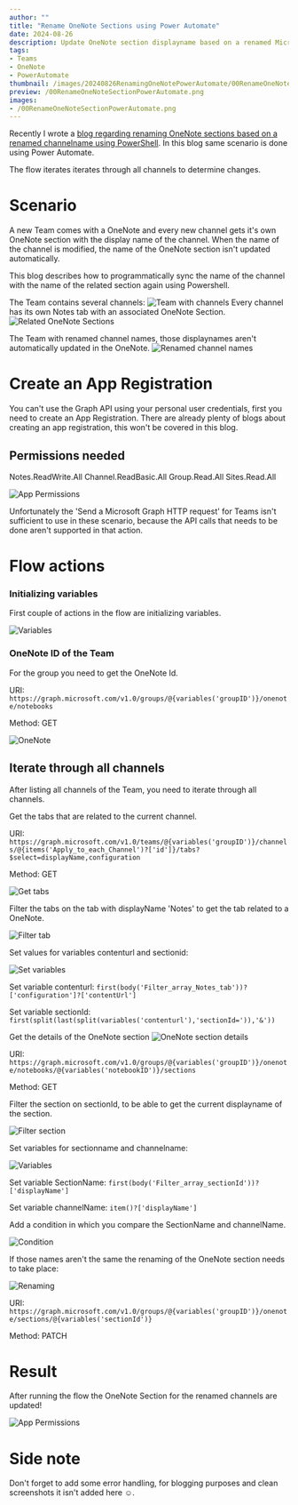 ```yaml
---
author: ""
title: "Rename OneNote Sections using Power Automate"
date: 2024-08-26
description: Update OneNote section displayname based on a renamed Microsoft Teams Channel
tags:
- Teams
- OneNote
- PowerAutomate
thumbnail: /images/20240826RenamingOneNotePowerAutomate/00RenameOneNoteSectionPowerAutomate.png
preview: /00RenameOneNoteSectionPowerAutomate.png
images: 
- /00RenameOneNoteSectionPowerAutomate.png
---
```



Recently I wrote a [blog regarding renaming OneNote sections based on a renamed channelname using PowerShell](/blog/20240810-renameoneNotesection/). 
In this blog same scenario is done using Power Automate.


The flow iterates iterates through all channels to determine changes.


# Scenario
A new Team comes with a OneNote and every new channel gets it's own OneNote section with the display name of the channel.
When the name of the channel is modified, the name of the OneNote section isn't updated automatically.

This blog describes how to programmatically sync the name of the channel with the name of the related section again using Powershell. 

The Team contains several channels:
![Team with channels](/images/20240810RenameOneNoteSection/1-before.png)
Every channel has its own Notes tab with an associated OneNote Section. 
![Related OneNote Sections](/images/20240810RenameOneNoteSection/1-beforeonenote.png)

The Team with renamed channel names, those displaynames aren't automatically updated in the OneNote.
![Renamed channel names](/images/20240810RenameOneNoteSection/2-renamedchannels.png)



# Create an App Registration
You can't use the Graph API using your personal user credentials, first you need to create an App Registration.
There are already plenty of blogs about creating an app registration, this won't be covered in this blog.

## Permissions needed
Notes.ReadWrite.All
Channel.ReadBasic.All
Group.Read.All
Sites.Read.All

![App Permissions](/images/20240810RenameOneNoteSection/3-apppermissions.png)


Unfortunately the 'Send a Microsoft Graph HTTP request' for Teams isn't sufficient to use in these scenario, because the API calls that needs to be done aren't supported in that action.

# Flow actions

### Initializing variables
First couple of actions in the flow are initializing variables.

![Variables](/images/20240826RenamingOneNotePowerAutomate/4-variables.png) 

### OneNote ID of the Team
For the group you need to get the OneNote Id.

URI:
`https://graph.microsoft.com/v1.0/groups/@{variables('groupID')}/onenote/notebooks`

Method: GET

![OneNote](/images/20240826RenamingOneNotePowerAutomate/5-onenoteid.png) 

## Iterate through all channels
After listing all channels of the Team, you need to iterate through all channels.

Get the tabs that are related to the current channel.

URI:
`https://graph.microsoft.com/v1.0/teams/@{variables('groupID')}/channels/@{items('Apply_to_each_Channel')?['id']}/tabs?$select=displayName,configuration`

Method: GET

![Get tabs](/images/20240826RenamingOneNotePowerAutomate/6-gettabs.png) 

Filter the tabs on the tab with displayName 'Notes' to get the tab related to a OneNote.

![Filter tab](/images/20240826RenamingOneNotePowerAutomate/7-filtertab.png) 


Set values for variables contenturl and sectionid:

![Set variables](/images/20240826RenamingOneNotePowerAutomate/8-setcontenturl.png) 


Set variable contenturl:
`first(body('Filter_array_Notes_tab'))?['configuration']?['contentUrl']`

Set variable sectionId:
`first(split(last(split(variables('contenturl'),'sectionId=')),'&'))`


Get the details of the OneNote section
![OneNote section details](/images/20240826RenamingOneNotePowerAutomate/9-onenotesectiondetails.png) 

URI:
`https://graph.microsoft.com/v1.0/groups/@{variables('groupID')}/onenote/notebooks/@{variables('notebookID')}/sections`

Method: GET

Filter the section on sectionId, to be able to get the current displayname of the section.

![Filter section](/images/20240826RenamingOneNotePowerAutomate/10-filtersection.png) 



Set variables for sectionname and channelname:

![Variables](/images/20240826RenamingOneNotePowerAutomate/10b-variables.png) 


Set variable SectionName:
`first(body('Filter_array_sectionId'))?['displayName']`

Set variable channelName:
`item()?['displayName']`


Add a condition in which you compare the SectionName and channelName.

![Condition](/images/20240826RenamingOneNotePowerAutomate/11-condition.png) 


If those names aren't the same the renaming of the OneNote section needs to take place:

![Renaming](/images/20240826RenamingOneNotePowerAutomate/12-renaming.png) 

URI: 
`https://graph.microsoft.com/v1.0/groups/@{variables('groupID')}/onenote/sections/@{variables('sectionId')}`

Method: PATCH

# Result
After running the flow the OneNote Section for the renamed channels are updated!

![App Permissions](/images/20240810RenameOneNoteSection/4-updatedsections.png)


# Side note
Don't forget to add some error handling, for blogging purposes and clean screenshots it isn't added here ☺️.